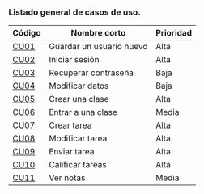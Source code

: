 ### Listado general de casos de uso.
| Código | Nombre corto | Prioridad  |
|--------------------------|--------------------------------|--------------------------|
| [CU01](CU01-Guardar-un-usuario-nuevo) | Guardar un usuario nuevo | Alta | 
| [CU02](CU02-Iniciar-sesión) | Iniciar sesión | Alta |
| [CU03](CU03-Recuperar-contraseña) | Recuperar contraseña | Baja |
| [CU04](CU04-Modificar-datos) | Modificar datos | Baja |
| [CU05](CU05-Crear-una-clase) | Crear una clase | Alta |
| [CU06](CU06-Entrar-a-una-clase) | Entrar a una clase | Media |
| [CU07](CU07-Crear-tarea) | Crear tarea | Alta |
| [CU08](CU08-Modificar-tarea) | Modificar tarea | Alta |
| [CU09](CU09-Enviar-tarea) | Enviar tarea | Alta |
| [CU10](CU10-Calificar-tareas) | Calificar tareas | Alta |
| [CU11](CU11-Ver-notas) | Ver notas | Media |



